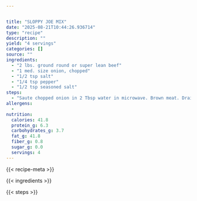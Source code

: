 ```yaml
---


title: "SLOPPY JOE MIX"
date: "2025-08-21T10:44:26.936714"
type: "recipe"
description: ""
yield: "4 servings"
categories: []
source: ""
ingredients:
  - "2 lbs. ground round or super lean beef"
  - "1 med. size onion, chopped"
  - "1/2 tsp salt"
  - "1/4 tsp pepper"
  - "1/2 tsp seasoned salt"
steps:
  - "Saute chopped onion in 2 Tbsp water in microwave. Brown meat. Drain off all grease. Add sauteed onions. Add seasonings. Mix with Barbeque Sauce to good consistency for sandwiches. Serve on buns."
allergens:
  - 
nutrition:
  calories: 41.8
  protein_g: 6.3
  carbohydrates_g: 3.7
  fat_g: 41.8
  fiber_g: 0.8
  sugar_g: 0.0
  servings: 4
---
```


{{< recipe-meta >}}

{{< ingredients >}}

{{< steps >}}
